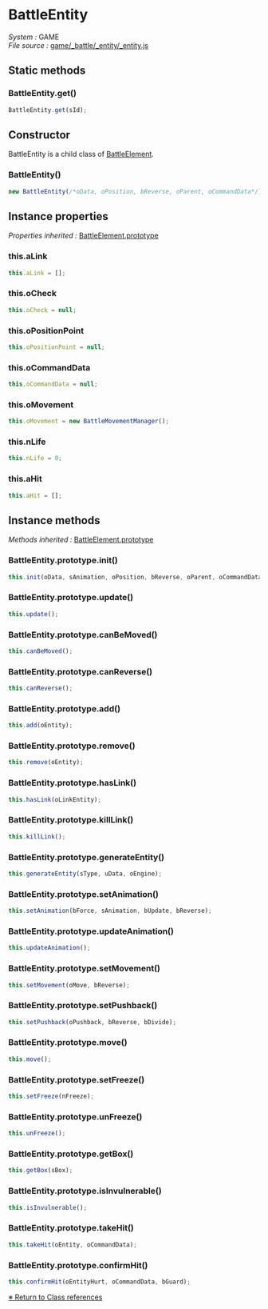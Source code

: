 # BattleEntity


_System :_ GAME  
_File source :_ [game/_battle/_entity/_entity.js](https://github.com/de-sign/DBZ-Versus/blob/master/src/assets/js/game/_battle/_entity/_entity.js)

## Static methods
### BattleEntity.get()

```javascript
BattleEntity.get(sId);
```


## Constructor

BattleEntity is a child class of [BattleElement](BattleElement.md).
### BattleEntity()

```javascript
new BattleEntity(/*oData, oPosition, bReverse, oParent, oCommandData*/);
```


## Instance properties
_Properties inherited :_ [BattleElement.prototype](BattleElement.md#instance-properties)

### this.aLink

```javascript
this.aLink = [];
```

### this.oCheck

```javascript
this.oCheck = null;
```

### this.oPositionPoint

```javascript
this.oPositionPoint = null;
```

### this.oCommandData

```javascript
this.oCommandData = null;
```

### this.oMovement

```javascript
this.oMovement = new BattleMovementManager();
```

### this.nLife

```javascript
this.nLife = 0;
```

### this.aHit

```javascript
this.aHit = [];
```


## Instance methods
_Methods inherited :_ [BattleElement.prototype](BattleElement.md#instance-methods) 

### BattleEntity.prototype.init()

```javascript
this.init(oData, sAnimation, oPosition, bReverse, oParent, oCommandData);
```

### BattleEntity.prototype.update()

```javascript
this.update();
```

### BattleEntity.prototype.canBeMoved()

```javascript
this.canBeMoved();
```

### BattleEntity.prototype.canReverse()

```javascript
this.canReverse();
```

### BattleEntity.prototype.add()

```javascript
this.add(oEntity);
```

### BattleEntity.prototype.remove()

```javascript
this.remove(oEntity);
```

### BattleEntity.prototype.hasLink()

```javascript
this.hasLink(oLinkEntity);
```

### BattleEntity.prototype.killLink()

```javascript
this.killLink();
```

### BattleEntity.prototype.generateEntity()

```javascript
this.generateEntity(sType, uData, oEngine);
```

### BattleEntity.prototype.setAnimation()

```javascript
this.setAnimation(bForce, sAnimation, bUpdate, bReverse);
```

### BattleEntity.prototype.updateAnimation()

```javascript
this.updateAnimation();
```

### BattleEntity.prototype.setMovement()

```javascript
this.setMovement(oMove, bReverse);
```

### BattleEntity.prototype.setPushback()

```javascript
this.setPushback(oPushback, bReverse, bDivide);
```

### BattleEntity.prototype.move()

```javascript
this.move();
```

### BattleEntity.prototype.setFreeze()

```javascript
this.setFreeze(nFreeze);
```

### BattleEntity.prototype.unFreeze()

```javascript
this.unFreeze();
```

### BattleEntity.prototype.getBox()

```javascript
this.getBox(sBox);
```

### BattleEntity.prototype.isInvulnerable()

```javascript
this.isInvulnerable();
```

### BattleEntity.prototype.takeHit()

```javascript
this.takeHit(oEntity, oCommandData);
```

### BattleEntity.prototype.confirmHit()

```javascript
this.confirmHit(oEntityHurt, oCommandData, bGuard);
```


<link rel="stylesheet" href="../_doc.css" />

[&#8251; Return to Class references](References.md)